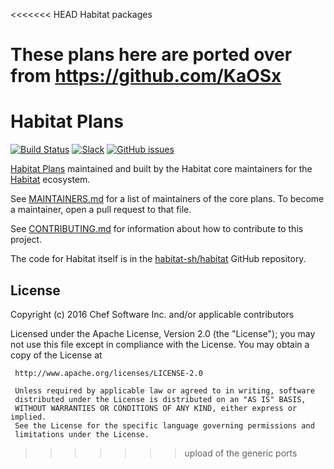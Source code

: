 <<<<<<< HEAD
Habitat packages 

These plans here are ported over from https://github.com/KaOSx
=======
# Habitat Plans

[![Build Status](https://travis-ci.org/habitat-sh/core-plans.svg?branch=master)](https://travis-ci.org/habitat-sh/core-plans)
[![Slack](http://slack.habitat.sh/badge.svg)](http://slack.habitat.sh/)
[![GitHub issues](https://img.shields.io/github/issues/habitat-sh/core-plans.svg)](https://github.com/habitat-sh/core-plans/issues)

[Habitat Plans](https://www.habitat.sh/docs/concepts-plans/) maintained and
built by the Habitat core maintainers for the [Habitat](https://www.habitat.sh/)
ecosystem.

See [MAINTAINERS.md](MAINTAINERS.md) for a list of maintainers of the core
plans. To become a maintainer, open a pull request to that file.

See [CONTRIBUTING.md](CONTRIBUTING.md) for information about how to contribute
to this project.

The code for Habitat itself is in the
[habitat-sh/habitat](https://github.com/habitat-sh/habitat/) GitHub repository.

## License

Copyright (c) 2016 Chef Software Inc. and/or applicable contributors

Licensed under the Apache License, Version 2.0 (the "License");
you may not use this file except in compliance with the License.
You may obtain a copy of the License at

     http://www.apache.org/licenses/LICENSE-2.0

     Unless required by applicable law or agreed to in writing, software
     distributed under the License is distributed on an "AS IS" BASIS,
     WITHOUT WARRANTIES OR CONDITIONS OF ANY KIND, either express or implied.
     See the License for the specific language governing permissions and
     limitations under the License.
>>>>>>> upload of the generic ports
